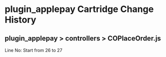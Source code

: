 # plugin_applepay Cartridge Change History

## plugin_applepay > controllers > COPlaceOrder.js
Line No: Start from 26 to 27